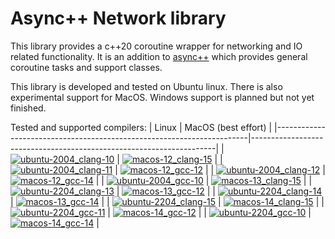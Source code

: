 # Async++ Network library
This library provides a c++20 coroutine wrapper for networking and IO related functionality.
It is an addition to [async++](https://github.com/asyncpp/asyncpp) which provides general coroutine tasks and support classes.

This library is developed and tested on Ubuntu linux. There is also experimental support for MacOS.
Windows support is planned but not yet finished.

Tested and supported compilers:
| Linux                                                                 | MacOS (best effort)                                                 |
|-----------------------------------------------------------------------|---------------------------------------------------------------------|
| [![ubuntu-2004_clang-10][img_ubuntu-2004_clang-10]][Compiler-Support] | [![macos-12_clang-15][img_macos-12_clang-15]][Compiler-Support]     |
| [![ubuntu-2004_clang-11][img_ubuntu-2004_clang-11]][Compiler-Support] | [![macos-12_gcc-12][img_macos-12_gcc-12]][Compiler-Support]         |
| [![ubuntu-2004_clang-12][img_ubuntu-2004_clang-12]][Compiler-Support] | [![macos-12_gcc-14][img_macos-12_gcc-14]][Compiler-Support]         |
| [![ubuntu-2004_gcc-10][img_ubuntu-2004_gcc-10]][Compiler-Support]     | [![macos-13_clang-15][img_macos-13_clang-15]][Compiler-Support]     |
| [![ubuntu-2204_clang-13][img_ubuntu-2204_clang-13]][Compiler-Support] | [![macos-13_gcc-12][img_macos-13_gcc-12]][Compiler-Support]         |
| [![ubuntu-2204_clang-14][img_ubuntu-2204_clang-14]][Compiler-Support] | [![macos-13_gcc-14][img_macos-13_gcc-14]][Compiler-Support]         |
| [![ubuntu-2204_clang-15][img_ubuntu-2204_clang-15]][Compiler-Support] | [![macos-14_clang-15][img_macos-14_clang-15]][Compiler-Support]     |
| [![ubuntu-2204_gcc-11][img_ubuntu-2204_gcc-11]][Compiler-Support]     | [![macos-14_gcc-12][img_macos-14_gcc-12]][Compiler-Support]         |
| [![ubuntu-2204_gcc-10][img_ubuntu-2204_gcc-10]][Compiler-Support]     | [![macos-14_gcc-14][img_macos-14_gcc-14]][Compiler-Support]         |


[img_ubuntu-2004_clang-10]: https://img.shields.io/endpoint?url=https://raw.githubusercontent.com/asyncpp/asyncpp-io/badges/compiler/ubuntu-2004_clang-10/shields.json
[img_ubuntu-2004_clang-11]: https://img.shields.io/endpoint?url=https://raw.githubusercontent.com/asyncpp/asyncpp-io/badges/compiler/ubuntu-2004_clang-11/shields.json
[img_ubuntu-2004_clang-12]: https://img.shields.io/endpoint?url=https://raw.githubusercontent.com/asyncpp/asyncpp-io/badges/compiler/ubuntu-2004_clang-12/shields.json
[img_ubuntu-2004_gcc-10]: https://img.shields.io/endpoint?url=https://raw.githubusercontent.com/asyncpp/asyncpp-io/badges/compiler/ubuntu-2004_gcc-10/shields.json
[img_ubuntu-2204_clang-13]: https://img.shields.io/endpoint?url=https://raw.githubusercontent.com/asyncpp/asyncpp-io/badges/compiler/ubuntu-2204_clang-13/shields.json
[img_ubuntu-2204_clang-14]: https://img.shields.io/endpoint?url=https://raw.githubusercontent.com/asyncpp/asyncpp-io/badges/compiler/ubuntu-2204_clang-14/shields.json
[img_ubuntu-2204_clang-15]: https://img.shields.io/endpoint?url=https://raw.githubusercontent.com/asyncpp/asyncpp-io/badges/compiler/ubuntu-2204_clang-15/shields.json
[img_ubuntu-2204_gcc-10]: https://img.shields.io/endpoint?url=https://raw.githubusercontent.com/asyncpp/asyncpp-io/badges/compiler/ubuntu-2204_gcc-10/shields.json
[img_ubuntu-2204_gcc-11]: https://img.shields.io/endpoint?url=https://raw.githubusercontent.com/asyncpp/asyncpp-io/badges/compiler/ubuntu-2204_gcc-11/shields.json
[img_windows-2019_msvc16]: https://img.shields.io/endpoint?url=https://raw.githubusercontent.com/asyncpp/asyncpp-io/badges/compiler/windows-2019_msvc16/shields.json
[img_windows-2022_msvc17]: https://img.shields.io/endpoint?url=https://raw.githubusercontent.com/asyncpp/asyncpp-io/badges/compiler/windows-2022_msvc17/shields.json
[img_macos-12_clang-15]: https://img.shields.io/endpoint?url=https://raw.githubusercontent.com/asyncpp/asyncpp-io/badges/compiler/macos-12_clang-15/shields.json
[img_macos-12_gcc-12]: https://img.shields.io/endpoint?url=https://raw.githubusercontent.com/asyncpp/asyncpp-io/badges/compiler/macos-12_gcc-12/shields.json
[img_macos-12_gcc-14]: https://img.shields.io/endpoint?url=https://raw.githubusercontent.com/asyncpp/asyncpp-io/badges/compiler/macos-12_gcc-14/shields.json
[img_macos-13_clang-15]: https://img.shields.io/endpoint?url=https://raw.githubusercontent.com/asyncpp/asyncpp-io/badges/compiler/macos-13_clang-15/shields.json
[img_macos-13_gcc-12]: https://img.shields.io/endpoint?url=https://raw.githubusercontent.com/asyncpp/asyncpp-io/badges/compiler/macos-13_gcc-12/shields.json
[img_macos-13_gcc-14]: https://img.shields.io/endpoint?url=https://raw.githubusercontent.com/asyncpp/asyncpp-io/badges/compiler/macos-13_gcc-14/shields.json
[img_macos-14_clang-15]: https://img.shields.io/endpoint?url=https://raw.githubusercontent.com/asyncpp/asyncpp-io/badges/compiler/macos-14_clang-15/shields.json
[img_macos-14_gcc-12]: https://img.shields.io/endpoint?url=https://raw.githubusercontent.com/asyncpp/asyncpp-io/badges/compiler/macos-14_gcc-12/shields.json
[img_macos-14_gcc-14]: https://img.shields.io/endpoint?url=https://raw.githubusercontent.com/asyncpp/asyncpp-io/badges/compiler/macos-14_gcc-14/shields.json
[Compiler-Support]: https://github.com/asyncpp/asyncpp-io/actions/workflows/compiler-support.yml
